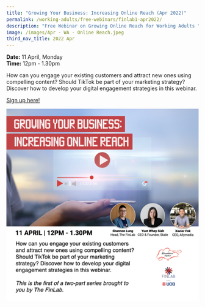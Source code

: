 ```yaml
---
title: "Growing Your Business: Increasing Online Reach (Apr 2022)"
permalink: /working-adults/free-webinars/finlab1-apr2022/
description: "Free Webinar on Growing Online Reach for Working Adults "
image: /images/Apr - WA - Online Reach.jpeg
third_nav_title: 2022 Apr
---
```


**Date:** 11 April, Monday
<br> **Time:** 12pm - 1.30pm

How can you engage your existing customers and attract new ones using compelling content? Should TikTok be part of your marketing strategy? Discover how to develop your digital engagement strategies in this webinar.   

[Sign up here!](https://go.gov.sg/wa-finlab1-apr22)

![Free webinar on digital marketing for businesses](/images/WA-Online-Reach.jpeg)